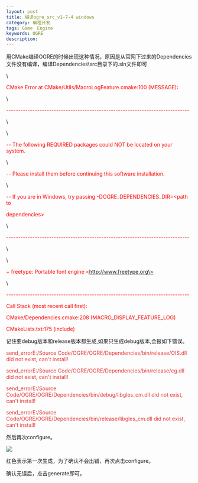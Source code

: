 ```yaml
---
layout: post
title: 编译ogre_src_v1-7-4 windows
category: 编程开发
tags: Game　Engine
keywords: OGRE
description: 
---
```


 

 

用CMake编译OGRE的时候出现这种情况，原因是从官网下过来的Dependencies文件没有编译，编译Dependencies\\src目录下的.sln文件即可

\
   

<span style="color:#ff0000;">CMake Error at
CMake/Utils/MacroLogFeature.cmake:100 (MESSAGE):</span>

<span style="color:#ff0000;"></span>

\

<span style="color:#ff0000;"></span>

<span
style="color:#ff0000;">-----------------------------------------------------------------------------</span>

\

\

<span style="color:#ff0000;">-- The following REQUIRED packages could
NOT be located on your system.</span>

\

<span style="color:#ff0000;">-- Please install them before continuing
this software installation.</span>

\

<span style="color:#ff0000;">-- If you are in Windows, try
passing -DOGRE\_DEPENDENCIES\_DIR=\<path to</span>

<span style="color:#ff0000;">dependencies\></span>

\

<span style="color:#ff0000;"></span>

<span
style="color:#ff0000;">-----------------------------------------------------------------------------</span>

\

\

<span style="color:#ff0000;">+ freetype: Portable font engine
\<http://www.freetype.org\></span>

\

<span style="color:#ff0000;"></span>

<span
style="color:#ff0000;">-----------------------------------------------------------------------------</span>

<span style="color:#ff0000;">Call Stack (most recent call first):</span>

<span style="color:#ff0000;">CMake/Dependencies.cmake:208
(MACRO\_DISPLAY\_FEATURE\_LOG)</span>

<span style="color:#ff0000;">CMakeLists.txt:175 (include)</span>

 

记住要debug版本和release版本都生成,如果只生成debug版本,会报如下错误。

<span
style="color:#e53333;">send\_errorE:/Source Code/OGRE/OGRE/Dependencies/bin/release/OIS.dll did not exist, can't install!</span>

<span
style="color:#e53333;">send\_errorE:/Source Code/OGRE/OGRE/Dependencies/bin/release/cg.dll did not exist, can't install!</span>

<span
style="color:#e53333;">send\_errorE:/Source Code/OGRE/OGRE/Dependencies/bin/debug/libgles\_cm.dll did not exist, can't install!</span>

<span
style="color:#e53333;">send\_errorE:/Source Code/OGRE/OGRE/Dependencies/bin/release/libgles\_cm.dll did not exist, can't install!</span>

 

 然后再次configure。

![](http://files.note.sdo.com/XbPJ4~kfgoSOwE02I000aM)

红色表示第一次生成，为了确认不会出错，再次点击configure。

 

确认无误后，点击generate即可。

 





